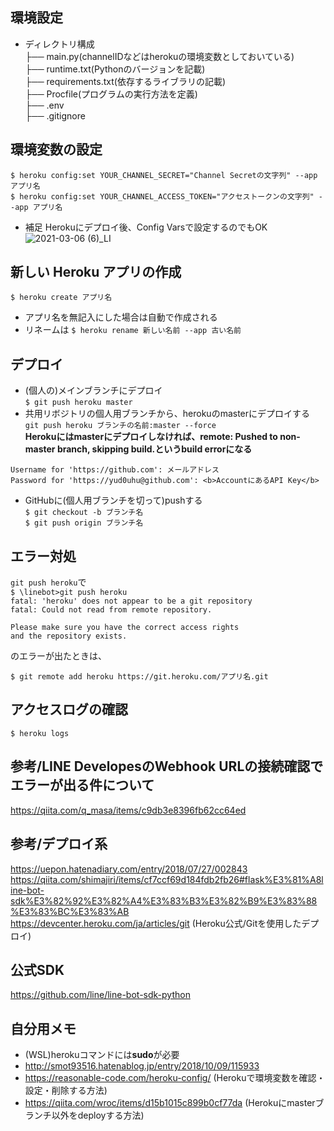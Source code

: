 ## 環境設定  
- ディレクトリ構成  
├── main.py(channelIDなどはherokuの環境変数としておいている)  
├── runtime.txt(Pythonのバージョンを記載)  
├── requirements.txt(依存するライブラリの記載)  
├── Procfile(プログラムの実行方法を定義)  
├── .env  
├── .gitignore  
  
## 環境変数の設定  
```$ heroku config:set YOUR_CHANNEL_SECRET="Channel Secretの文字列" --app アプリ名```  
```$ heroku config:set YOUR_CHANNEL_ACCESS_TOKEN="アクセストークンの文字列" --app アプリ名```  

- 補足 Herokuにデプロイ後、Config Varsで設定するのでもOK  
![2021-03-06 (6)_LI](https://user-images.githubusercontent.com/60646787/110207635-25f05b00-7ec8-11eb-8a3b-1eb64a287c11.jpg)
  
  
## 新しい Heroku アプリの作成  
```$ heroku create アプリ名```  
- アプリ名を無記入にした場合は自動で作成される  
- リネームは ```$ heroku rename 新しい名前 --app 古い名前```  
  
## デプロイ  
- (個人の)メインブランチにデプロイ  
```$ git push heroku master```  
- 共用リボジトリの個人用ブランチから、herokuのmasterにデプロイする  
```git push heroku ブランチの名前:master --force```  
**Herokuにはmasterにデプロイしなければ、remote: Pushed to non-master branch, skipping build.というbuild errorになる**
  
```
Username for 'https://github.com': メールアドレス  
Password for 'https://yud0uhu@github.com': <b>AccountにあるAPI Key</b>  
```
  
- GitHubに(個人用ブランチを切って)pushする  
```$ git checkout -b ブランチ名```  
```$ git push origin ブランチ名```  
  
## エラー対処  
```git push heroku```で  
```$ \linebot>git push heroku```  
```fatal: 'heroku' does not appear to be a git repository```  
```fatal: Could not read from remote repository.```  
 
```
Please make sure you have the correct access rights  
and the repository exists.  
```
のエラーが出たときは、  
  
```$ git remote add heroku https://git.heroku.com/アプリ名.git```  

## アクセスログの確認
```$ heroku logs```  
  
## 参考/LINE DevelopesのWebhook URLの接続確認でエラーが出る件について  
https://qiita.com/q_masa/items/c9db3e8396fb62cc64ed  
  
## 参考/デプロイ系  
https://uepon.hatenadiary.com/entry/2018/07/27/002843  
https://qiita.com/shimajiri/items/cf7ccf69d184fdb2fb26#flask%E3%81%A8line-bot-sdk%E3%82%92%E3%82%A4%E3%83%B3%E3%82%B9%E3%83%88%E3%83%BC%E3%83%AB  
https://devcenter.heroku.com/ja/articles/git (Heroku公式/Gitを使用したデプロイ)  
  
## 公式SDK  
https://github.com/line/line-bot-sdk-python  
  
## 自分用メモ
- (WSL)herokuコマンドには**sudo**が必要  
- http://smot93516.hatenablog.jp/entry/2018/10/09/115933  
- https://reasonable-code.com/heroku-config/ (Herokuで環境変数を確認・設定・削除する方法)  
- https://qiita.com/wroc/items/d15b1015c899b0cf77da (Herokuにmasterブランチ以外をdeployする方法)
